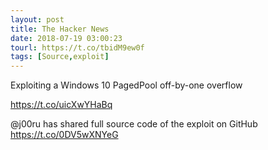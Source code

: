 ```yaml
---
layout: post
title: The Hacker News
date: 2018-07-19 03:00:23
tourl: https://t.co/tbidM9ew0f
tags: [Source,exploit]
---
```

Exploiting a Windows 10 PagedPool off-by-one overflow 

https://t.co/uicXwYHaBq

@j00ru has shared full source code of the exploit on GitHub https://t.co/0DV5wXNYeG